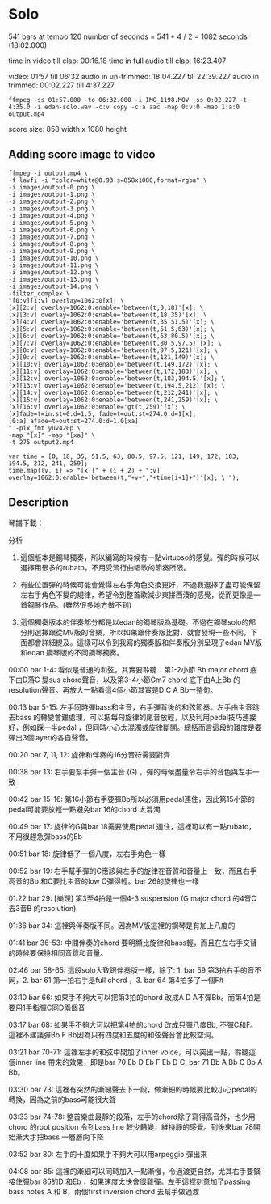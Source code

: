# Solo

541 bars at tempo 120
number of seconds = 541 * 4 / 2 = 1082 seconds (18:02.000)

time in video till clap: 00:16.18
time in full audio till clap: 16:23.407

video: 01:57 till 06:32
audio in un-trimmed: 18:04.227 till 22:39.227
audio in trimmed: 00:02.227 till 4:37.227

```
ffmpeg -ss 01:57.000 -to 06:32.000 -i IMG_1198.MOV -ss 0:02.227 -t 4:35.0 -i edan-solo.wav -c:v copy -c:a aac -map 0:v:0 -map 1:a:0 output.mp4
```

score size: 858 width x 1080 height

## Adding score image to video
```
ffmpeg -i output.mp4 \
-f lavfi -i "color=white@0.93:s=858x1080,format=rgba" \
-i images/output-0.png \
-i images/output-1.png \
-i images/output-2.png \
-i images/output-3.png \
-i images/output-4.png \
-i images/output-5.png \
-i images/output-6.png \
-i images/output-7.png \
-i images/output-8.png \
-i images/output-9.png \
-i images/output-10.png \
-i images/output-11.png \
-i images/output-12.png \
-i images/output-13.png \
-i images/output-14.png \
-filter_complex \
"[0:v][1:v] overlay=1062:0[x]; \
[x][2:v] overlay=1062:0:enable='between(t,0,18)'[x]; \
[x][3:v] overlay=1062:0:enable='between(t,18,35)'[x]; \
[x][4:v] overlay=1062:0:enable='between(t,35,51.5)'[x]; \
[x][5:v] overlay=1062:0:enable='between(t,51.5,63)'[x]; \
[x][6:v] overlay=1062:0:enable='between(t,63,80.5)'[x]; \
[x][7:v] overlay=1062:0:enable='between(t,80.5,97.5)'[x]; \
[x][8:v] overlay=1062:0:enable='between(t,97.5,121)'[x]; \
[x][9:v] overlay=1062:0:enable='between(t,121,149)'[x]; \
[x][10:v] overlay=1062:0:enable='between(t,149,172)'[x]; \
[x][11:v] overlay=1062:0:enable='between(t,172,183)'[x]; \
[x][12:v] overlay=1062:0:enable='between(t,183,194.5)'[x]; \
[x][13:v] overlay=1062:0:enable='between(t,194.5,212)'[x]; \
[x][14:v] overlay=1062:0:enable='between(t,212,241)'[x]; \
[x][15:v] overlay=1062:0:enable='between(t,241,259)'[x]; \
[x][16:v] overlay=1062:0:enable='gt(t,259)'[x]; \
[x]fade=t=in:st=0:d=1.5, fade=t=out:st=274.0:d=1[x];
[0:a] afade=t=out:st=274.0:d=1.0[xa]
" -pix_fmt yuv420p \
-map "[x]" -map "[xa]" \
-t 275 output2.mp4
```

```
var time = [0, 18, 35, 51.5, 63, 80.5, 97.5, 121, 149, 172, 183, 194.5, 212, 241, 259];
time.map((v, i) => "[x][" + (i + 2) + ":v] overlay=1062:0:enable='between(t,"+v+","+time[i+1]+")'[x]; \ ");
```


## Description

琴譜下載：

分析

1. 這個版本是鋼琴獨奏，所以編寫的時候有一點virtuoso的感覺。彈的時候可以選擇用很多的rubato，不用受流行曲唱歌的節奏所限。

2. 有些位置彈的時候可能會覺得左右手角色交換更好，不過我選擇了盡可能保留左右手角色不變的規律，希望令到整首歌減少東拼西湊的感覺，從而更像是一首鋼琴作品。(雖然很多地方做不到)

3. 這個獨奏版本的伴奏部分都是以edan的鋼琴版為基礎。不過在鋼琴solo的部分則選擇跟從MV版的音樂，所以如果跟伴奏版比對，就會發現一些不同，下面都會詳細提及。這樣可以令到我寫的獨奏版和伴奏版分別呈現了edan MV版和edan 鋼琴版的不同鋼琴獨奏。

00:00 bar 1-4: 看似是普通的和弦，其實要聆聽：第1-2小節 Bb major chord 底下由D落C 變sus chord聲音，以及第3-4小節Gm7 chord 底下由A上Bb 的resolution聲音。再放大一點看這4個小節其實是D C A Bb一整句。

00:13 bar 5-15: 左手同時彈bass和主音，右手彈背後的和弦節奏。左手由主音跳去bass 的轉變會難處理，可以把每句旋律的尾音放輕，以及利用pedal技巧連接好，例如踩一半pedal ，但同時小心太混濁或旋律斷開。總括而言這段的難度是要彈出3個layer的各自聲音。

00:20 bar 7, 11, 12: 旋律和伴奏的16分音符需要對齊

00:38 bar 13: 右手要幫手彈一個主音 (G) ，彈的時候盡量令右手的音色與左手一致

00:42 bar 15-16: 第16小節右手要彈Bb所以必須用pedal連住，因此第15小節的pedal可能要放輕一點避免bar 16的chord 太混濁

00:49 bar 17: 旋律的G與bar 18需要使用pedal 連住，這裡可以有一點rubato，不用很趕急彈bass的Eb

00:51 bar 18: 旋律低了一個八度，左右手角色一樣

00:52 bar 19: 右手幫手彈的C應該與左手的旋律在音質和音量上一致，而且右手高音的Bb 和C要比主音的low C彈得輕。bar 26的旋律也一樣

01:22 bar 29: [樂理] 第3至4拍是一個4-3 suspension (G major chord 的4音C去3音B 的resolution)

01:36 bar 34: 這裡與伴奏版不同。因為MV版這裡的鋼琴是有加上八度的

01:41 bar 36-53: 中間伴奏的chord 要明顯比旋律和bass輕，而且在左右手交替的時候要保持相同音質和音量。

02:46 bar 58-65: 這段solo大致跟伴奏版一樣，除了: 1. bar 59 第3拍右手的音不同，2. bar 61 第一拍右手是full chord ，3. bar 64 第4拍多了一個F#

03:10 bar 66: 如果手不夠大可以把第3拍的chord 改成A D A不彈Bb。而第4拍是要用1手指彈C同D兩個音

03:17 bar 68: 如果手不夠大可以把第4拍的chord 改成只彈八度Bb, 不彈C和F。這裡不建議彈Bb F Bb因為只有四度和五度的和弦聲音會比較空洞。

03:21 bar 70-71: 這裡左手的和弦中間加了inner voice，可以突出一點，聆聽這個inner line 帶來的效果，即是bar 70 Eb D Eb F Eb D C, bar 71 Bb A Bb C Bb A Bb。

03:30 bar 73: 這裡有突然的漸細聲去下一段，做漸細的時候要比較小心pedal的轉換，因為之前的bass可能很大聲

03:33 bar 74-78: 整首樂曲最靜的段落，左手的chord除了寫得高音外，也少用chord 的root position 令到bass line 較少轉變，維持靜的感覺。到後來bar 78開始漸大才把bass 一層層向下降

03:52 bar 80: 左手的十度如果手不夠大可以用arpeggio 彈出來

04:08 bar 85: 這裡的漸細可以同時加入一點漸慢，令過渡更自然，尤其右手要緊接住彈bar 86的D 和Eb ，如果速度太快會很難彈。左手這裡刻意加了passing bass notes A 和 B，兩個first inversion chord 去幫手做過渡

